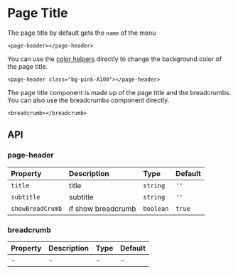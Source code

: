 # Page Title

The page title by default gets the `name` of the menu

```markup
<page-header></page-header>
```

You can use the [color helpers](helpers.md) directly to change the background color of the page title.

```markup
<page-header class="bg-pink-A100"></page-header>
```

The page title component is made up of the page title and the breadcrumbs. You can also use the breadcrumbs component directly.

```markup
<breadcrumb></breadcrumb>
```

## API

### page-header

| Property | Description | Type | Default |
| :--- | :--- | :--- | :--- |
| `title` | title | `string` | `''` |
| `subtitle` | subtitle | `string` | `''` |
| `showBreadCrumb` | if show breadcrumb | `boolean` | `true` |

### breadcrumb

| Property | Description | Type | Default |
| :--- | :--- | :--- | :--- |
| - | - | - | - |

